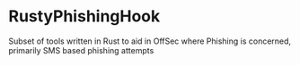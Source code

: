 # RustyPhishingHook
Subset of tools written in Rust to aid in OffSec where Phishing is concerned, primarily SMS based phishing attempts
